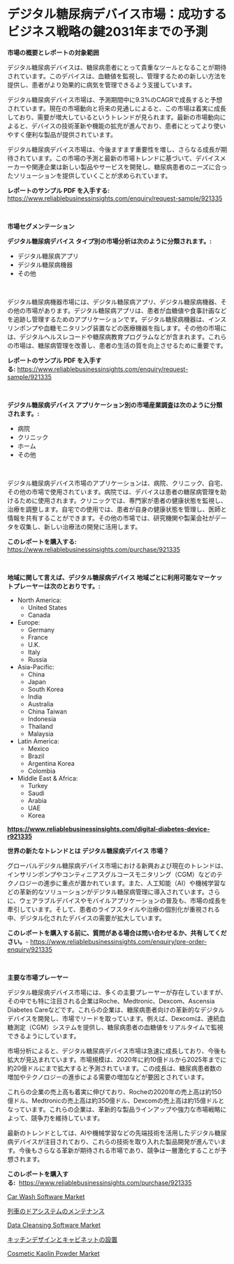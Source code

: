 <p><h1>デジタル糖尿病デバイス市場：成功するビジネス戦略の鍵2031年までの予測</h1></p><p><strong>市場の概要とレポートの対象範囲</strong></p>
<p><p>デジタル糖尿病デバイスは、糖尿病患者にとって貴重なツールとなることが期待されています。このデバイスは、血糖値を監視し、管理するための新しい方法を提供し、患者がより効果的に病気を管理できるよう支援しています。</p><p>デジタル糖尿病デバイス市場は、予測期間中に9.3%のCAGRで成長すると予想されています。現在の市場動向と将来の見通しによると、この市場は着実に成長しており、需要が増大しているというトレンドが見られます。最新の市場動向によると、デバイスの技術革新や機能の拡充が進んでおり、患者にとってより使いやすく便利な製品が提供されています。</p><p>デジタル糖尿病デバイス市場は、今後ますます重要性を増し、さらなる成長が期待されています。この市場の予測と最新の市場トレンドに基づいて、デバイスメーカーや関連企業は新しい製品やサービスを開発し、糖尿病患者のニーズに合ったソリューションを提供していくことが求められています。</p></p>
<p><strong>レポートのサンプル PDF を入手する:</strong> <a href="https://www.reliablebusinessinsights.com/enquiry/request-sample/921335">https://www.reliablebusinessinsights.com/enquiry/request-sample/921335</a></p>
<p>&nbsp;</p>
<p><strong>市場セグメンテーション</strong></p>
<p><strong>デジタル糖尿病デバイス タイプ別の市場分析は次のように分類されます。:</strong></p>
<p><ul><li>デジタル糖尿病アプリ</li><li>デジタル糖尿病機器</li><li>その他</li></ul></p>
<p>&nbsp;</p>
<p><p>デジタル糖尿病機器市場には、デジタル糖尿病アプリ、デジタル糖尿病機器、その他の市場があります。デジタル糖尿病アプリは、患者が血糖値や食事計画などを追跡し管理するためのアプリケーションです。デジタル糖尿病機器は、インスリンポンプや血糖モニタリング装置などの医療機器を指します。その他の市場には、デジタルヘルスレコードや糖尿病教育プログラムなどが含まれます。これらの市場は、糖尿病管理を改善し、患者の生活の質を向上させるために重要です。</p></p>
<p><strong>レポートのサンプル PDF を入手する:</strong>&nbsp;<a href="https://www.reliablebusinessinsights.com/enquiry/request-sample/921335">https://www.reliablebusinessinsights.com/enquiry/request-sample/921335</a></p>
<p>&nbsp;</p>
<p><strong> デジタル糖尿病デバイス アプリケーション別の市場産業調査は次のように分類されます。:</strong></p>
<p><ul><li>病院</li><li>クリニック</li><li>ホーム</li><li>その他</li></ul></p>
<p>&nbsp;</p>
<p><p>デジタル糖尿病デバイス市場のアプリケーションは、病院、クリニック、自宅、その他の市場で使用されています。病院では、デバイスは患者の糖尿病管理を助けるために使用されます。クリニックでは、専門家が患者の健康状態を監視し、治療を調整します。自宅での使用では、患者が自身の健康状態を管理し、医師と情報を共有することができます。その他の市場では、研究機関や製薬会社がデータを収集し、新しい治療法の開発に活用します。</p></p>
<p><strong>このレポートを購入する:</strong>&nbsp; <a href="https://www.reliablebusinessinsights.com/purchase/921335">https://www.reliablebusinessinsights.com/purchase/921335</a></p>
<p>&nbsp;</p>
<p><strong>地域に関して言えば、デジタル糖尿病デバイス 地域ごとに利用可能なマーケットプレーヤーは次のとおりです。:</strong></p>
<p><ul>
    <li>
        North America:
        <ul>
            <li>United States</li>
            <li>Canada</li>
        </ul>
    </li>
    <li>
        Europe:
        <ul>
            <li>Germany</li>
            <li>France</li>
            <li>U.K.</li>
            <li>Italy</li>
            <li>Russia</li>
        </ul>
    </li>
    <li>
        Asia-Pacific:
        <ul>
            <li>China</li>
            <li>Japan</li>
            <li>South Korea</li>
            <li>India</li>
            <li>Australia</li>
            <li>China Taiwan</li>
            <li>Indonesia</li>
            <li>Thailand</li>
            <li>Malaysia</li>
        </ul>
    </li>
    <li>
        Latin America:
        <ul>
            <li>Mexico</li>
            <li>Brazil</li>
            <li>Argentina Korea</li>
            <li>Colombia</li>
        </ul>
    </li>
    <li>
        Middle East & Africa:
        <ul>
            <li>Turkey</li>
            <li>Saudi</li>
            <li>Arabia</li>
            <li>UAE</li>
            <li>Korea</li>
        </ul>
    </li>
    </ul></p>
<p><strong><a href="https://www.reliablebusinessinsights.com/digital-diabetes-device-r921335">https://www.reliablebusinessinsights.com/digital-diabetes-device-r921335</a></strong>&nbsp;</p>
<p><strong>世界の新たなトレンドとは デジタル糖尿病デバイス 市場？</strong></p>
<p><p>グローバルデジタル糖尿病デバイス市場における新興および現在のトレンドは、インサリンポンプやコンティニアスグルコースモニタリング（CGM）などのテクノロジーの進歩に重点が置かれています。また、人工知能（AI）や機械学習などの革新的なソリューションがデジタル糖尿病管理に導入されています。さらに、ウェアラブルデバイスやモバイルアプリケーションの普及も、市場の成長を牽引しています。そして、患者のライフスタイルや治療の個別化が重視される中、デジタル化されたデバイスの需要が拡大しています。</p></p>
<p><strong>このレポートを購入する前に、質問がある場合は問い合わせるか、共有してください。</strong>- <a href="https://www.reliablebusinessinsights.com/enquiry/pre-order-enquiry/921335">https://www.reliablebusinessinsights.com/enquiry/pre-order-enquiry/921335</a></p>
<p>&nbsp;</p>
<p><strong>主要な市場プレーヤー</strong></p>
<p><p>デジタル糖尿病デバイス市場には、多くの主要プレーヤーが存在していますが、その中でも特に注目される企業はRoche、Medtronic、Dexcom、Ascensia Diabetes Careなどです。これらの企業は、糖尿病患者向けの革新的なデジタルデバイスを開発し、市場でリードを取っています。例えば、Dexcomは、連続血糖測定（CGM）システムを提供し、糖尿病患者の血糖値をリアルタイムで監視できるようにしています。</p><p>市場分析によると、デジタル糖尿病デバイス市場は急速に成長しており、今後も拡大が見込まれています。市場規模は、2020年に約10億ドルから2025年までに約20億ドルにまで拡大すると予測されています。この成長は、糖尿病患者数の増加やテクノロジーの進歩による需要の増加などが要因とされています。</p><p>これらの企業の売上高も着実に伸びており、Rocheの2020年の売上高は約150億ドル、Medtronicの売上高は約350億ドル、Dexcomの売上高は約15億ドルとなっています。これらの企業は、革新的な製品ラインアップや強力な市場戦略によって、競争力を維持しています。</p><p>最新のトレンドとしては、AIや機械学習などの先端技術を活用したデジタル糖尿病デバイスが注目されており、これらの技術を取り入れた製品開発が進んでいます。今後もさらなる革新が期待される市場であり、競争は一層激化することが予想されます。</p></p>
<p><strong>このレポートを購入する:</strong>&nbsp;&nbsp;<a href="https://www.reliablebusinessinsights.com/purchase/921335">https://www.reliablebusinessinsights.com/purchase/921335</a></p>
<p><p><a href="https://github.com/SheilaBruen2023/Market-Research-Report-List-1/blob/main/car-wash-software-market.md">Car Wash Software Market</a></p><p><a href="https://github.com/schmahlson/Market-Research-Report-List-1/blob/main/512834680229.md">列車のドアシステムのメンテナンス</a></p><p><a href="https://github.com/arionmp/Market-Research-Report-List-3/blob/main/data-cleansing-software-market.md">Data Cleansing Software Market</a></p><p><a href="https://github.com/TerrellConn/Market-Research-Report-List-1/blob/main/105190980230.md">キッチンデザインとキャビネットの設置</a></p><p><a href="https://www.linkedin.com/pulse/cosmetic-kaolin-powder-market-research-report-reveals-latest-cdmyc">Cosmetic Kaolin Powder Market</a></p></p>
